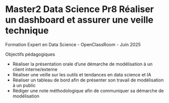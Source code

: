 # Master2 Data Science Pr8 Réaliser un dashboard et assurer une veille technique

Formation Expert en Data Science - OpenClassRoom - Juin 2025

Objectifs pédagogiques
- Réaliser la présentation orale d’une démarche de modélisation à un client interne/externe
- Réaliser une veille sur les outils et tendances en data science et IA
- Réaliser un tableau de bord afin de présenter son travail de modélisation à un public
- Rédiger une note méthodologique afin de communiquer sa démarche de modélisation
